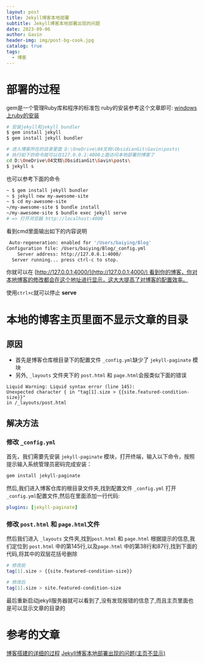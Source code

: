 ```yaml
---
layout: post
title: Jekyll博客本地部署
subtitle: Jekyll博客本地部署出现的问题
date: 2023-09-06
author: Gavin
header-img: img/post-bg-cook.jpg
catalog: true
tags:
  - 博客
---
```

# 部署的过程
gem是一个管理Ruby库和程序的标准包
ruby的安装参考这个文章即可: [windows上ruby的安装](https://www.runoob.com/ruby/ruby-installation-windows.html)
```sh
# 安装jekyll和jekyll bundler
$ gem install jekyll
$ gem install jekyll bundler
```

```sh
# 进入博客所在的目录里面 D:\OneDrive\04文档\ObsidianGit\Gavin\posts\
# 执行如下的命令就可以在127.0.0.1:4000上面访问本地部署的博客了
cd D:\OneDrive\04文档\ObsidianGit\Gavin\posts\
$ jekyll s
```

也可以参考下面的命令
```sh
~ $ gem install jekyll bundler
~ $ jekyll new my-awesome-site
~ $ cd my-awesome-site
~/my-awesome-site $ bundle install
~/my-awesome-site $ bundle exec jekyll serve
# => 打开浏览器 http://localhost:4000
```

看到cmd里面输出如下的内容说明
```sh
 Auto-regeneration: enabled for '/Users/baiying/Blog'
Configuration file: /Users/baiying/Blog/_config.yml
    Server address: http://127.0.0.1:4000/
  Server running... press ctrl-c to stop.
```

你就可以在 [http://127.0.0.1:4000/](http://127.0.0.1:4000/) 看到你的博客，你对本地博客的修改都会在这个地址进行显示，这大大提高了对博客的配置效率。

使用`ctrl+c`就可以停止 **serve**
# 本地的博客主页里面不显示文章的目录
## 原因
- 首先是博客仓库根目录下的配置文件 `_config.yml`缺少了 `jekyll-paginate` 模块
- 另外, `_layouts` 文件夹下的 `post.html` 和 `page.html`会报类似下面的错误
```
Liquid Warning: Liquid syntax error (line 145): 
Unexpected character { in "tag[1].size > {{site.featured-condition-size}}" 
in /_layouts/post.html
```
## 解决方法
### 修改 `_config.yml`
首先，我们需要先安装 `jekyll-paginate` 模块，打开终端，输入以下命令，按照提示输入系统管理员密码完成安装：
```sh
gem install jekyll-paginate
```

然后,我们进入博客仓库的根目录文件夹,找到配置文件 `_config.yml`
打开`_config.yml`配置文件,然后在里面添加一行代码: 
```yml
plugins: [jekyll-paginate]
```
### 修改 `post.html` 和 `page.html`文件
然后我们进入 `_layouts` 文件夹,找到`post.html` 和 `page.html`
根据提示的信息,我们定位到 `post.html` 中的第145行,以及`page.html` 中的第38行和87行,找到下面的代码,将其中的双层花括号删除
```sh
# 修改前
tag[1].size > {{site.featured-condition-size}}

# 修改后
tag[1].size > site.featured-condition-size
```
最后重新启动jekyll服务器就可以看到了,没有发现报错的信息了,而且主页里面也是可以显示文章的目录的
# 参考的文章
[博客搭建的详细的过程](https://github.com/qiubaiying/qiubaiying.github.io/wiki/%E5%8D%9A%E5%AE%A2%E6%90%AD%E5%BB%BA%E8%AF%A6%E7%BB%86%E6%95%99%E7%A8%8B)
[Jekyll博客本地部署出现的问题(主页不显示)](https://yey.world/2020/03/01/Jekyll-%E6%9C%AC%E5%9C%B0%E8%B0%83%E8%AF%95%E5%8D%9A%E5%AE%A2/)




